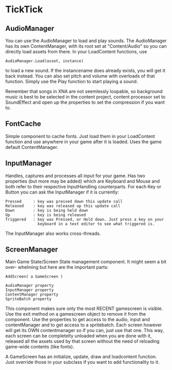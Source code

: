 TickTick
===========

AudioManager
------------
You can use the AudioManager to load and play sounds. The AudioManager has its 
own ContentManager, with its root set at "Content/Audio" so you can directly 
load assets from there. In your LoadContent functions, use 

	AudioManager.Load(asset, instance) 
	
to load a new sound. If the instancename does already exists, you will get it 
back instead. You can also set pitch and volume with overloads of that 
function. Simply use the Play function to start playing a sound. 

Remember that songs in XNA are not seemlessly loopable, so background music is
best to be selected in the content project, content processor set to 
SoundEffect and open up the properties to set the compression if you want to.

FontCache
------------
Simple component to cache fonts. Just load them in your LoadContent function 
and use anywhere in your game after it is loaded. Uses the game default
ContentManager. 

InputManager
------------
Handles, captures and processes all input for your game. Has two properties 
(but more may be added) which are Keyboard and Mouse and both refer to their
respective InputHandling counterparts. For each Key or Button you can ask the
InputManager if it is currently:

	Pressed 	: key was pressed down this update call
	Released 	: key was released up this update call
	Down		: key is being held down
	Up			: key is being released
	Triggered	: key was Pressed, or Hold down. Just press a key on your
				  keyboard in a text editor to see what triggered is.
				  
The InputManager also works cross-threads.

ScreenManager
------------
Main Game State/Screen State management component. It might seem a bit over-
whelming but here are the important parts:

	AddScreen( a GameScreen )
	
	AudioManager property
	InputManager property
	ContentManager property
	SpriteBatch property
	
This component makes sure only the most RECENT gamescreen is visible. Use the
exit method on a gamescreen object to remove it from the component. Use the
properties to get access to the audio, input and contentManager and to get
access to a spritebatch. Each screen however will get its OWN contentmanager
so if you can, just use that one. This way, each screen can be completelty
unloaded when you are done with it, released all the assets used by that screen
without the need of reloading game-wide contents (like fonts). 

A GameScreen has an initialize, update, draw and loadcontent function. Just
override those in your subclass if you want to add functionality to it.
	
	
				  